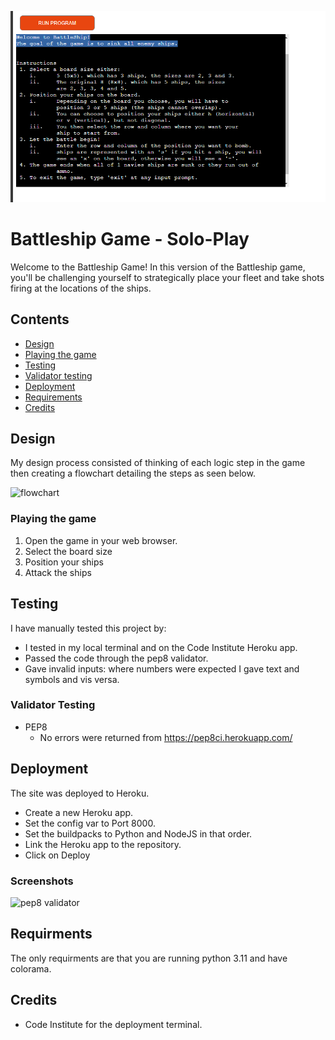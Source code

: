 
![battleship](assets/images/screenshots/battleship.png)

# Battleship Game - Solo-Play

Welcome to the Battleship Game! In this version of the Battleship game, you'll be challenging yourself to strategically place your fleet and take shots firing at the locations of the ships.


## Contents

* [Design](#design)
* [Playing the game](#playing_the_game)
* [Testing](#testing)
* [Validator testing](#valivador_testing)
* [Deployment](#deployment)
* [Requirements](#requirments)
* [Credits](#credits)


## Design

My design process consisted of thinking of each logic step in the game then creating a flowchart detailing the steps as seen below. 

![flowchart](flowcharts.png)

### Playing the game

1. Open the game in your web browser.
2. Select the board size
3. Position your ships
4. Attack the ships

## Testing

I have manually tested this project by:

- I tested in my local terminal and on the Code Institute Heroku app.
- Passed the code through the pep8 validator.
- Gave invalid inputs: where numbers were expected I gave text and symbols and vis versa.

### Validator Testing

- PEP8
    - No errors were returned from https://pep8ci.herokuapp.com/

## Deployment

The site was deployed to Heroku.
- Create a new Heroku app.
- Set the config var to Port 8000.
- Set the buildpacks to Python and NodeJS in that order.
- Link the Heroku app to the repository.
- Click on Deploy


### Screenshots


![pep8 validator](assets/images/screenshots/pep8_validator.png)


## Requirments

The only requirments are that you are running python 3.11 and have colorama.

## Credits

- Code Institute for the deployment terminal.